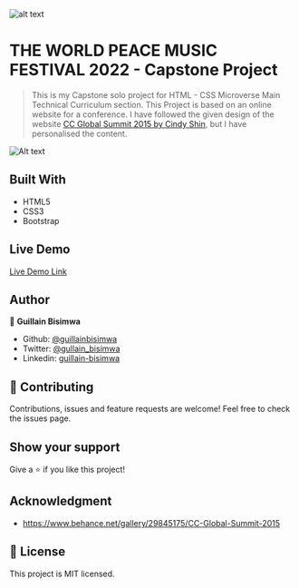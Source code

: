 ![alt text](https://camo.githubusercontent.com/3a5835d4f56c57cec85939ac345e43fef164c178/68747470733a2f2f696d672e736869656c64732e696f2f62616467652f4d6963726f76657273652d626c756576696f6c6574 "Microverse")

# THE WORLD PEACE MUSIC FESTIVAL 2022 - Capstone Project 

> This is my Capstone solo project for HTML - CSS Microverse Main Technical Curriculum section. This Project is based on an online website for a conference. 
I have followed the given design of the website [CC Global Summit 2015 by Cindy Shin](https://www.behance.net/gallery/29845175/CC-Global-Summit-2015), but I have personalised the content.

![Alt text](https://github.com/guillainbisimwa/Worl-Music-Festival/blob/feature-branch/img/screenshot.png?raw=true "Screenshot")

## Built With
- HTML5
- CSS3
- Bootstrap

## Live Demo
[Live Demo Link](https://guillainbisimwa.github.io/Worl-Music-Festival/ "Live Demo")

## Author
👤 **Guillain Bisimwa**

- Github: [@guillainbisimwa](https://github.com/guillainbisimwa)
- Twitter: [@gullain_bisimwa](https://twitter.com/gullain_bisimwa)
- Linkedin: [guillain-bisimwa](https://www.linkedin.com/in/guillain-bisimwa-8a8b7a7b/)

## 🤝 Contributing
Contributions, issues and feature requests are welcome!
Feel free to check the issues page.

## Show your support
Give a ⭐️ if you like this project!

## Acknowledgment
- https://www.behance.net/gallery/29845175/CC-Global-Summit-2015

## 📝 License
This project is MIT licensed.
